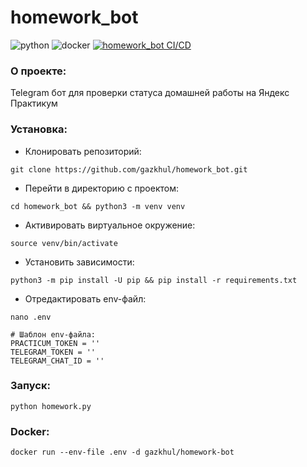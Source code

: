 # homework_bot
![python](https://img.shields.io/badge/python-3.7-blue) ![docker](https://img.shields.io/badge/docker-20.10.21-blue) [![homework_bot CI/CD](https://github.com/gazkhul/homework_bot/actions/workflows/tests_on_push.yaml/badge.svg?branch=master)](https://github.com/gazkhul/homework_bot/actions/workflows/tests_on_push.yaml)
### О проекте:
Telegram бот для проверки статуса домашней работы на Яндекс Практикум
### Установка:
- Клонировать репозиторий:
```
git clone https://github.com/gazkhul/homework_bot.git
```
- Перейти в директорию с проектом:
```
cd homework_bot && python3 -m venv venv
```
- Активировать виртуальное окружение:
```
source venv/bin/activate
```
- Установить зависимости:
```
python3 -m pip install -U pip && pip install -r requirements.txt
```
- Отредактировать env-файл:

```
nano .env
```

```
# Шаблон env-файла:
PRACTICUM_TOKEN = ''
TELEGRAM_TOKEN = ''
TELEGRAM_CHAT_ID = ''
```
### Запуск:
```
python homework.py
```
### Docker:
```
docker run --env-file .env -d gazkhul/homework-bot
```